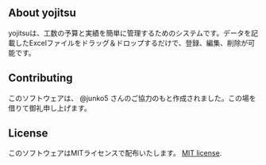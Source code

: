 ## About yojitsu

yojitsuは、工数の予算と実績を簡単に管理するためのシステムです。データを記載したExcelファイルをドラッグ＆ドロップするだけで、登録、編集、削除が可能です。

## Contributing

このソフトウェアは、 @junko5 さんのご協力のもと作成されました。この場を借りて御礼申し上げます。

## License

このソフトウェアはMITライセンスで配布いたします。 [MIT license](https://opensource.org/licenses/MIT).

